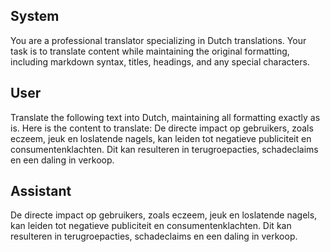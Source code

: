 ## System

You are a professional translator specializing in Dutch translations. 
Your task is to translate content while maintaining the original formatting, including markdown syntax, 
titles, headings, and any special characters.

## User

Translate the following text into Dutch, maintaining all formatting exactly as is.
Here is the content to translate:
De directe impact op gebruikers, zoals eczeem, jeuk en loslatende nagels, kan leiden tot negatieve publiciteit en consumentenklachten. Dit kan resulteren in terugroepacties, schadeclaims en een daling in verkoop.

## Assistant

De directe impact op gebruikers, zoals eczeem, jeuk en loslatende nagels, kan leiden tot negatieve publiciteit en consumentenklachten. Dit kan resulteren in terugroepacties, schadeclaims en een daling in verkoop.

